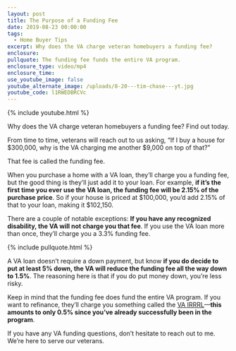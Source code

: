```yaml
---
layout: post
title: The Purpose of a Funding Fee
date: 2019-08-23 00:00:00
tags:
  - Home Buyer Tips
excerpt: Why does the VA charge veteran homebuyers a funding fee?
enclosure:
pullquote: The funding fee funds the entire VA program.
enclosure_type: video/mp4
enclosure_time:
use_youtube_image: false
youtube_alternate_image: /uploads/8-20---tim-chase---yt.jpg
youtube_code: l1RWEDBRCVc
---
```


{% include youtube.html %}

<center>Why does the VA charge veteran homebuyers a funding fee? Find out today.</center>

From time to time, veterans will reach out to us asking, “If I buy a house for $300,000, why is the VA charging me another $9,000 on top of that?”

That fee is called the funding fee.

When you purchase a home with a VA loan, they’ll charge you a funding fee, but the good thing is they’ll just add it to your loan. For example, **if it’s the first time you ever use the VA loan, the funding fee will be 2.15% of the purchase price**. So if your house is priced at $100,000, you’d add 2.15% of that to your loan, making it $102,150.

There are a couple of notable exceptions: **If you have any recognized disability, the VA will not charge you that fee**. If you use the VA loan more than once, they’ll charge you a 3.3% funding fee.

{% include pullquote.html %}

A VA loan doesn’t require a down payment, but know **if you do decide to put at least 5% down, the VA will reduce the funding fee all the way down to 1.5%**. The reasoning here is that if you do put money down, you’re less risky.

Keep in mind that the funding fee does fund the entire VA program. If you want to refinance, they’ll charge you something called the <u><a target="_blank" href="https://www.benefits.va.gov/homeloans/irrrl.asp">VA IRRRL</a></u>—**this amounts to only 0.5% since you’ve already successfully been in the program**.

If you have any VA funding questions, don’t hesitate to reach out to me. We’re here to serve our veterans.